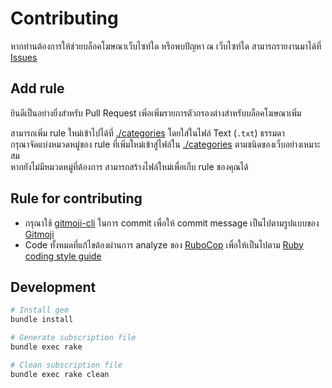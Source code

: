 # Contributing

หากท่านต้องการให้ช่วยบล็อคโฆษณาเว็บไซท์ใด หรือพบปัญหา ณ เว็บไซท์ใด สามารถรายงานมาได้ที่ [Issues](https://github.com/easylist-thailand/easylist-thailand/issues)

## Add rule

ยินดีเป็นอย่างยิ่งสำหรับ Pull Request เพิ่อเพิ่มรายการตัวกรองต่างสำหรับบล็อคโฆษณาเพิ่ม

สามารถเพิ่ม rule ใหม่เข้าไปได้ที่ [./categories](./categories) โดยใส่ในไฟล์ Text (`.txt`) ธรรมดา  
กรุณาจัดแบ่งหมวดหมู่ของ rule ที่เพิ่มใหม่เข้าสู่ไฟล์ใน [./categories](./categories) ตามชนิดของเว็บอย่างเหมาะสม  
หากยังไม่มีหมวดหมู่ที่ต้องการ สามารถสร้างไฟล์ใหม่เพื่อเก็บ rule ของคุณได้

## Rule for contributing

- กรุณาใช้ [gitmoji-cli](https://github.com/carloscuesta/gitmoji-cli) ในการ commit เพื่อให้ commit message เป็นไปตามรูปแบบของ [Gitmoji](https://gitmoji.carloscuesta.me/)
- Code ทั้งหมดที่แก้ไขต้องผ่านการ analyze ของ [RuboCop](https://github.com/bbatsov/rubocop) เพื่อให้เป็นไปตาม [Ruby coding style guide](https://github.com/bbatsov/ruby-style-guide)

## Development

```bash
# Install gem
bundle install

# Generate subscription file
bundle exec rake

# Clean subscription file
bundle exec rake clean
```
